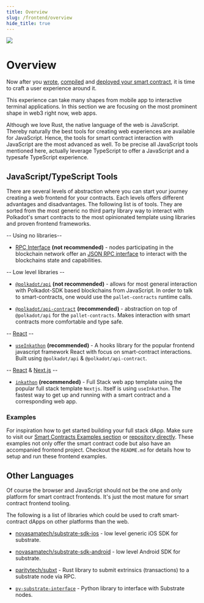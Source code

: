```yaml
---
title: Overview
slug: /frontend/overview
hide_title: true
---
```


<img src="/img/title/frontend.svg" className="titlePic" />

# Overview

Now after you [wrote](/getting-started/creating-an-ink-project), [compiled](/getting-started/building-your-contract) and [deployed your smart contract](/getting-started/deploy-your-contract), it is time to craft a user experience around it.

This experience can take many shapes from mobile app to interactive terminal applications. In this section we are focusing on the most prominent shape in web3 right now, web apps.

Although we love Rust, the native language of the web is JavaScript. Thereby naturally the best tools for creating web experiences are available for JavaScript. Hence, the tools for smart contract interaction with JavaScript are the most advanced as well. To be precise all JavaScript tools mentioned here, actually leverage TypeScript to offer a JavaScript and a typesafe TypeScript experience.

## JavaScript/TypeScript Tools

There are several levels of abstraction where you can start your journey creating a web frontend for your contracts. Each levels offers different advantages and disadvantages. The following list is of tools. They are sorted from the most generic no third party library way to interact with Polkadot's smart contracts to the most opinionated template using libraries and proven frontend frameworks.

-- Using no libraries--

+ [RPC Interface](https://wiki.polkadot.network/docs/build-node-interaction) **(not recommended)** - nodes participating in the blockchain network offer an [JSON RPC interface](https://www.jsonrpc.org/) to interact with the blockchains state and capabilities.

-- Low level libraries --

+ [`@polkadot/api`](https://polkadot.js.org/docs/api) **(not recommended)** - allows for most general interaction with Polkadot-SDK based blockchains from JavaScript. In order to talk to smart-contracts, one would use the `pallet-contracts` runtime calls.

+ [`@polkadot/api-contract`](https://polkadot.js.org/docs/api-contract) **(recommended)** - abstraction on top of `@polkadot/api` for the `pallet-contracts`. Makes interaction with smart contracts more comfortable and type safe.

-- [React](https://react.dev/) --

+ [`useInkathon`](https://github.com/scio-labs/use-inkathon) **(recommended)** - A hooks library for the popular frontend javascript framework React with focus on smart-contract interactions. Built using `@polkadot/api` & `@polkadot/api-contract`.

-- [React](https://react.dev/) & [Next.js](https://nextjs.org/) --

+ [`inkathon`](https://github.com/scio-labs/inkathon) **(recommended)** - Full Stack web app template using the popular full stack template `Nextjs`. Itself is using `useInkathon`. The fastest way to get up and running with a smart contract and a corresponding web app.

### Examples

For inspiration how to get started building your full stack dApp. Make sure to visit our [Smart Contracts Examples section](/examples/smart-contracts) or [repository directly](https://github.com/paritytech/ink-examples). These examples not only offer the smart contract code but also have an accompanied frontend project. Checkout the `README.md` for details how to setup and run these frontend examples.

## Other Languages

Of course the browser and JavaScript should not be the one and only platform for smart contract frontends. It's just the most mature for smart contract frontend tooling.

The following is a list of libraries which could be used to craft smart-contract dApps on other platforms than the web.

+ [novasamatech/substrate-sdk-ios](https://github.com/novasamatech/substrate-sdk-ios) - low level generic iOS SDK for substrate.

+ [novasamatech/substrate-sdk-android](https://github.com/novasamatech/substrate-sdk-android) - low level Android SDK for substrate.

+ [paritytech/subxt](https://github.com/paritytech/subxt) - Rust library to submit extrinsics (transactions) to a substrate node via RPC.

+ [`py-substrate-interface`](https://github.com/polkascan/py-substrate-interface/blob/master/docs/usage/ink-contract-interfacing.md) - Python library to interface with Substrate nodes.
